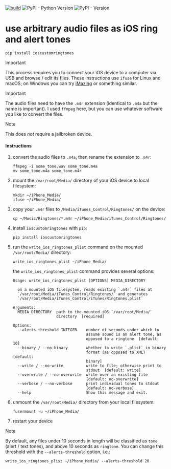 [![build](https://github.com/zacharyburnett/ioscustomringtones/actions/workflows/build.yml/badge.svg)](https://github.com/zacharyburnett/ioscustomringtones/actions/workflows/build.yml)
![PyPI - Python Version](https://img.shields.io/pypi/pyversions/ioscustomringtones)
![PyPI - Version](https://img.shields.io/pypi/v/ioscustomringtones)

# use arbitrary audio files as iOS ring and alert tones

```shell
pip install ioscustomringtones
```

> [!IMPORTANT]
> This process requires you to connect your iOS device to a computer via USB and browse / edit its files. 
> These instructions use `ifuse` for Linux and macOS; 
> on Windows you can try [iMazing](https://imazing.com/download) or something similar.

> [!IMPORTANT]
> The audio files need to have the `.m4r` extension (identical to `.m4a` but the name is important). 
> I used `ffmpeg` here, but you can use whatever software you like to convert the files.

> [!NOTE]
> This does *not* require a jailbroken device.

#### Instructions

1. convert the audio files to `.m4a`, then rename the extension to `.m4r`:
    ```shell
    ffmpeg -i some_tone.wav some_tone.m4a
    mv some_tone.m4a some_tone.m4r
    ```

2. mount the `/var/root/Media/` directory of your iOS device to local filesystem: 
    ```shell
    mkdir ~/iPhone_Media/
    ifuse ~/iPhone_Media/
    ```

3. copy your `.m4r` files to `/Media/iTunes_Control/Ringtones/` on the device:
    ```shell
    cp ~/Music/Ringtones/*.m4r ~/iPhone_Media/iTunes_Control/Ringtones/
    ```

4. install `ioscustomringtones` with `pip`:
    ```shell
    pip install ioscustomringtones
    ```

5. run the `write_ios_ringtones_plist` command on the mounted `/var/root/Media/` directory:
    ```shell
    write_ios_ringtones_plist ~/iPhone_Media/
    ```

    the `write_ios_ringtones_plist` command provides several options:
    ```shell
    Usage: write_ios_ringtones_plist [OPTIONS] MEDIA_DIRECTORY

      on a mounted iOS filesystem, reads existing `.m4r` files at
      `/var/root/Media/iTunes_Control/Ringtones/` and generates
      `/var/root/Media/iTunes_Control/iTunes/Ringtones.plist`

    Arguments:
      MEDIA_DIRECTORY  path to the mounted iOS `/var/root/Media/`
                       directory  [required]

    Options:
      --alerts-threshold INTEGER    number of seconds under which to
                                    assume sound is an alert tone, as
                                    opposed to a ringtone  [default: 10]
      --binary / --no-binary        whether to write `.plist` in binary
                                    format (as opposed to XML)  [default:
                                    binary]
      --write / --no-write          write to file; otherwise print to
                                    stdout  [default: write]
      --overwrite / --no-overwrite  write over an existing file
                                    [default: no-overwrite]
      --verbose / --no-verbose      print individual tones to stdout
                                    [default: no-verbose]
      --help                        Show this message and exit.
    ```


6. unmount the `/var/root/Media/` directory from your local filesystem:
    ```shell
    fusermount -u ~/iPhone_Media/
    ```

7. restart your device

> [!NOTE]
> By default, any files under 10 seconds in length will be classified 
> as `tone` (alert / text tones), and above 10 seconds as `ringtone`. 
> You can change this threshold with the `--alerts-threshold` option, i.e.:
> ```shell
> write_ios_ringtones_plist ~/iPhone_Media/ --alerts-threshold 20
> ```
